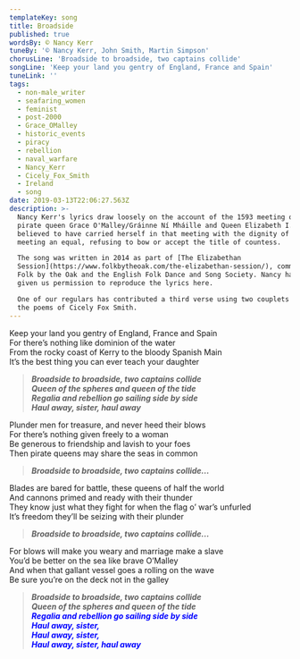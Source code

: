 ```yaml
---
templateKey: song
title: Broadside
published: true
wordsBy: © Nancy Kerr
tuneBy: '© Nancy Kerr, John Smith, Martin Simpson'
chorusLine: 'Broadside to broadside, two captains collide'
songLine: 'Keep your land you gentry of England, France and Spain'
tuneLink: ''
tags:
  - non-male_writer
  - seafaring_women
  - feminist
  - post-2000
  - Grace_OMalley
  - historic_events
  - piracy
  - rebellion
  - naval_warfare
  - Nancy_Kerr
  - Cicely_Fox_Smith
  - Ireland
  - song
date: 2019-03-13T22:06:27.563Z
description: >-
  Nancy Kerr's lyrics draw loosely on the account of the 1593 meeting of Irish
  pirate queen Grace O'Malley/Gráinne Ní Mháille and Queen Elizabeth I. Grace is
  believed to have carried herself in that meeting with the dignity of a queen
  meeting an equal, refusing to bow or accept the title of countess.

  The song was written in 2014 as part of [The Elizabethan
  Session](https://www.folkbytheoak.com/the-elizabethan-session/), commissioned by
  Folk by the Oak and the English Folk Dance and Song Society. Nancy has kindly
  given us permission to reproduce the lyrics here.

  One of our regulars has contributed a third verse using two couplets from
  the poems of Cicely Fox Smith.
---
```

Keep your land you gentry of England, France and Spain\
For there’s nothing like dominion of the water\
From the rocky coast of Kerry to the bloody Spanish Main\
It’s the best thing you can ever teach your daughter

> ***Broadside to broadside, two captains collide\
Queen of the spheres and queen of the tide\
Regalia and rebellion go sailing side by side\
Haul away, sister, haul away***

Plunder men for treasure, and never heed their blows\
For there’s nothing given freely to a woman\
Be generous to friendship and lavish to your foes\
Then pirate queens may share the seas in common

> ***Broadside to broadside, two captains collide...***

Blades are bared for battle, these queens of half the world\
And cannons primed and ready with their thunder\
They know just what they fight for when the flag o’ war’s unfurled\
It’s freedom they’ll be seizing with their plunder

> ***Broadside to broadside, two captains collide...***

For blows will make you weary and marriage make a slave\
You’d be better on the sea like brave O’Malley\
And when that gallant vessel goes a rolling on the wave\
Be sure you’re on the deck not in the galley

> ***Broadside to broadside, two captains collide\
Queen of the spheres and queen of the tide\
<span style="color:blue">Regalia and rebellion go sailing side by side</span>\
<span style="color:blue">Haul away, sister,</span>\
<span style="color:blue">Haul away, sister,</span>\
<span style="color:blue">Haul away, sister, haul away</span>***
